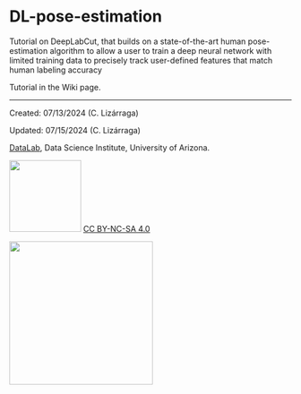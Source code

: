 # DL-pose-estimation
Tutorial on DeepLabCut, that builds on a state-of-the-art human pose-estimation algorithm to allow a user to train a deep neural network with limited training data to precisely track user-defined features that match human labeling accuracy

Tutorial in the Wiki page.

***

Created: 07/13/2024 (C. Lizárraga)

Updated: 07/15/2024 (C. Lizárraga)

[DataLab](https://www.datascience.arizona.edu/education/uarizona-data-lab), Data Science Institute,
University of Arizona. 


<img src="https://mirrors.creativecommons.org/presskit/buttons/88x31/png/by-nc-sa.png" width="128">  [CC BY-NC-SA 4.0](https://creativecommons.org/licenses/by-nc-sa/4.0/)

[<img src="https://datascience.arizona.edu/sites/default/files/Data%20Science%20Institute_Webheader%20%281%29.svg" width="256">](https://datascience.arizona.edu)
